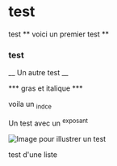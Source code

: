 # test

test
** voici un premier test **


### test 

__ Un autre test __

*** gras et italique ***

voila un <sub>indce </sub>

Un test avec un <sup>exposant</sup>

![Image pour illustrer un test](https://static.wikia.nocookie.net/caseclosed/images/e/e1/Infobox_-_Rei_Furuya.png/revision/latest?cb=20210202060035)

test d'une liste 
